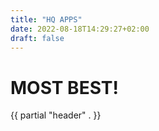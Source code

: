 ```yaml
---
title: "HQ APPS"
date: 2022-08-18T14:29:27+02:00
draft: false
---
```


# MOST BEST!

{{ partial "header" . }}
